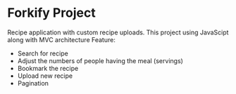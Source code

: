# Forkify Project

Recipe application with custom recipe uploads. 
This project using JavaScipt along with MVC architecture
Feature: 
- Search for recipe
- Adjust the numbers of people having the meal (servings)
- Bookmark the recipe
- Upload new recipe
- Pagination 

